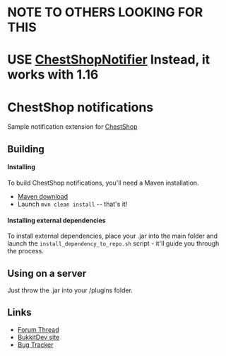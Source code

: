 # NOTE TO OTHERS LOOKING FOR THIS
# USE [ChestShopNotifier](https://github.com/ChestShop-authors/ChestShopNotifier) Instead, it works with 1.16
























ChestShop notifications
================================

Sample notification extension for [ChestShop](http://dev.bukkit.org/server-mods/chestshop/)


Building
--------------------------------

#### Installing

To build ChestShop notifications, you'll need a Maven installation.
* [Maven download](http://maven.apache.org/download.cgi)
* Launch `mvn clean install` -- that's it!

#### Installing external dependencies

To install external dependencies, place your .jar into the main folder and launch the `install_dependency_to_repo.sh` script - it'll guide you through the process.


Using on a server
--------------------------------

Just throw the .jar into your /plugins folder.


Links
--------------------------------
* [Forum Thread](http://forums.bukkit.org/threads/4150/)
* [BukkitDev site](http://dev.bukkit.org/server-mods/chestshop/)
* [Bug Tracker](http://dev.bukkit.org/server-mods/chestshop/tickets/?status=+)
